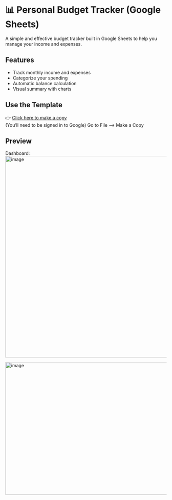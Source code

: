 # 📊 Personal Budget Tracker (Google Sheets)

A simple and effective budget tracker built in Google Sheets to help you manage your income and expenses.

## Features
- Track monthly income and expenses
- Categorize your spending
- Automatic balance calculation
- Visual summary with charts

## Use the Template
👉 [Click here to make a copy](https://docs.google.com/spreadsheets/d/1fYw3ZQGO5t3-YT4q5WmVup0C4XzSeW6SzNz49ixZoFw/edit?usp=sharing)  
(You’ll need to be signed in to Google)
Go to File --> Make a Copy 

## Preview
Dashboard:
<img width="1705" height="629" alt="image" src="https://github.com/user-attachments/assets/b50569d1-de3c-443d-9c7d-605c13477601" />


<img width="717" height="414" alt="image" src="https://github.com/user-attachments/assets/af201e6e-912c-4a60-8194-0c7935843c02" />
